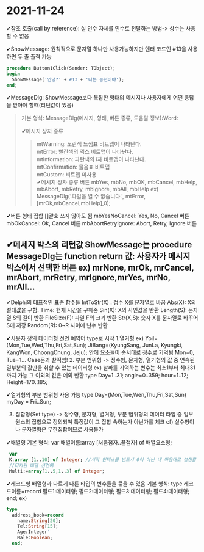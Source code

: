 2021-11-24
============
✔참조 호출(call by reference): 실 인수 자체를 인수로 전달하는 방법-> 상수는 사용할 수 없음

✔ShowMessage: 원칙적으로 문자열 하나만 사용가능하지만 엔터 코드인 #13을 사용하면 두 줄 출력 가능
```Pascal
procedure Button1Click(Sender: TObject);
begin
  ShowMessage('안녕?' + #13 + '나는 동현이야');
end;
```
✔MessageDlg: ShowMessage보다 복잡한 형태의 메시지나 사용자에게 어떤 응답을 받아야 할때(리턴값이 있음)
 >기본 형식: MessageDlg(메시지, 형태, 버튼 종류, 도움말 정보):Word:  
 >
 >✔메시지 상자 종류 
 >  >mtWarning: 노란색 느낌표 비트맵이 나타난다.  
 >  >mtError: 빨간색의 엑스 비트맵이 나타난다.  
 >  >mtInformation: 파란색의 i자 비트맵이 나타난다.  
 >  >mtConfirmation: 물음표 비트맵  
 >  >mtCustom: 비트맵 미사용  
✔메시지 상자 종류 버튼
 >  > mbYes, mbNo, mbOK, mbCancel, mbHelp, mbAbort,
 >  > mbRetry, mbIgnore, mbAll, mbHelp
 >  > ex) MessageDlg('파일을 열 수 없습니다.', mtError, [mrOk,mbCancel,mbHelp],0);

✔버튼 형태 집합 []괄호 쓰지 않아도 됨
mbYesNoCancel: Yes, No, Cancel 버튼
mbOkCancel: Ok, Cancel 버튼
mbAbortRetryIgnore: Abort, Retry, Ignore 버튼

✔메세지 박스의 리턴값
ShowMessage는 procedure
MessageDlg는 function
return 값: 사용자가 메시지 박스에서 선택한 버튼
ex) mrNone, mrOk, mrCancel, mrAbort, mrRetry, mrIgnore,mrYes,
mrNo, mrAll...
-------------
✔Delphi의 대표적인 표준 함수들
IntToStr(X) : 정수 X를 문자열로 바꿈
Abs(X): X의 절대값을 구함.
Time: 현재 시간을 구해줌
Sin(X): X의 사인값을 반환
Length(S): 문자열 S의 길이 반환
FileSize(F): 파일 F의 크기 반환
Str(X,S): 숫자 X를 문자열로 바꾸어 S에 저장
Random(R): 0~R 사이에 난수 반환

✔사용자 정의 데이터형 선언
예약어 type로 시작
1.열거형
ex) Yoil=(Mon,Tue,Wed,Thu,Fri,Sat,Sun);
      JiBang=(KyungSang, JunLa, Kyungki, KangWon, ChoongChung, Jeju);
안에 요소들이 순서대로 정수로 기억됨 Mon=0, Tue=1...
Case문과 찰떡임!
2. 부분 범위형
-> 정수형, 문자형, 열거형의 값 중 연속된 일부분의 값만을 취할 수 있는 데이터형
ex) 날짜를 기억하는 변수는 최소1부터 최대31까지 가능 그 이외의 값은 예외 반환
type
 Day=1..31;
angle=0..359;
hour=1..12;
Height=170..185;

✔열거형의 부분 범위형 사용 가능
type
 Day=(Mon,Tue,Wen,Thu,Fri,Sat,Sun)
 myDay = Fri..Sun;

3. 집합형(Set type)
-> 정수형, 문자형, 열거형, 부분 범위형의 데이터 타입 중 일부 원소의 집합으로 정의되며 특정값이 그 집합 속하는가 아닌가를 체크 cf) 실수형이나 문자열형은 무한집합이므로 사용불가

✔배열형
기본 형식:
var
 배열이름:array [처음첨자..끝첨자] of 배열요소형;
 
 ```Pascal
  var
  K:array [1..10] of Integer; //시작 인덱스를 반드시 0이 아닌 내 마음대로 설정할 수 있음!
  //다차원 배열 선언예
  Multi:=array[1..5,1..3] of Integer;

 ```
 
✔레코드형
배열형과 다르게 다른 타입의 변수들을 묶을 수 있음
기본 형식:
type
 레코드이름=record
   필드1:데이터형;
   필드2:데이터형;
   필드3:데이터형;
   필드4:데이터형;
  end;
ex)
```Pascal
type
  address_book=record
    name:String[20];
    Tel:String[15];
    Age:Integer'
    Male:Boolean;
  end;
```








